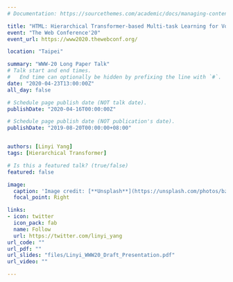 ```yaml
---
# Documentation: https://sourcethemes.com/academic/docs/managing-content/

title: "HTML: Hierarchical Transformer-based Multi-task Learning for Volatility Prediction"
event: "The Web Conference'20"
event_url: https://www2020.thewebconf.org/

location: "Taipei" 

summary: "WWW-20 Long Paper Talk"
# Talk start and end times.
#   End time can optionally be hidden by prefixing the line with `#`.
date: "2020-04-23T13:00:00Z"
all_day: false

# Schedule page publish date (NOT talk date).
publishDate: "2020-04-16T00:00:00Z"

# Schedule page publish date (NOT publication's date).
publishDate: "2019-08-20T00:00:00+08:00"


authors: [Linyi Yang]
tags: [Hierarchical Transformer]

# Is this a featured talk? (true/false)
featured: false

image:
  caption: 'Image credit: [**Unsplash**](https://unsplash.com/photos/bzdhc5b3Bxs)'
  focal_point: Right

links:
- icon: twitter
  icon_pack: fab
  name: Follow
  url: https://twitter.com/linyi_yang
url_code: ""
url_pdf: ""
url_slides: "files/Linyi_WWW20_Draft_Presentation.pdf"
url_video: ""

---
```


